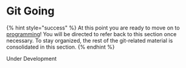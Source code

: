 # Git Going

{% hint style="success" %}
At this point you are ready to move on to [programming](../../../cs/programming/)! You will be directed to refer back to this section once necessary. To stay organized, the rest of the git-related material is consolidated in this section.
{% endhint %}

Under Development

